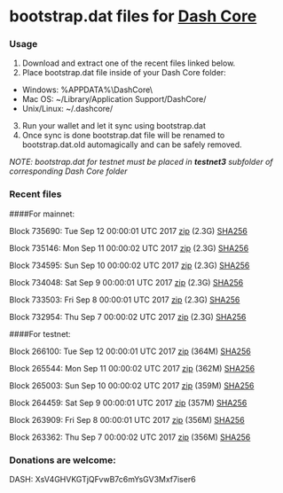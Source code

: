 # bootstrap.dat files for [Dash Core](https://www.dash.org)

### Usage

1. Download and extract one of the recent files linked below.
2. Place bootstrap.dat file inside of your Dash Core folder:
 - Windows: %APPDATA%\DashCore\
 - Mac OS: ~/Library/Application Support/DashCore/
 - Unix/Linux: ~/.dashcore/
3. Run your wallet and let it sync using bootstrap.dat
4. Once sync is done bootstrap.dat file will be renamed to bootstrap.dat.old automagically and can be safely removed.

_NOTE: bootstrap.dat for testnet must be placed in **testnet3** subfolder of corresponding Dash Core folder_

### Recent files

####For mainnet:

Block 735690: Tue Sep 12 00:00:01 UTC 2017 [zip](https://transfer.sh/Q9d7E/bootstrap.dat.20170912.zip) (2.3G) [SHA256](https://transfer.sh/pGrSy/sha256.txt)

Block 735146: Mon Sep 11 00:00:02 UTC 2017 [zip](https://transfer.sh/nse7j/bootstrap.dat.20170911.zip) (2.3G) [SHA256](https://transfer.sh/xqAUV/sha256.txt)

Block 734595: Sun Sep 10 00:00:02 UTC 2017 [zip](https://transfer.sh/gg9yI/bootstrap.dat.20170910.zip) (2.3G) [SHA256](https://transfer.sh/z2m9O/sha256.txt)

Block 734048: Sat Sep  9 00:00:01 UTC 2017 [zip](https://transfer.sh/ERVW2/bootstrap.dat.20170909.zip) (2.3G) [SHA256](https://transfer.sh/v1s7o/sha256.txt)

Block 733503: Fri Sep  8 00:00:01 UTC 2017 [zip](https://transfer.sh/VGGpQ/bootstrap.dat.20170908.zip) (2.3G) [SHA256](https://transfer.sh/voFfj/sha256.txt)

Block 732954: Thu Sep  7 00:00:02 UTC 2017 [zip](https://transfer.sh/VQDAk/bootstrap.dat.20170907.zip) (2.3G) [SHA256](https://transfer.sh/oZrhj/sha256.txt)

####For testnet:

Block 266100: Tue Sep 12 00:00:01 UTC 2017 [zip](https://transfer.sh/pPRLU/bootstrap.dat.20170912.zip) (364M) [SHA256](https://transfer.sh/BRh2A/sha256.txt)

Block 265544: Mon Sep 11 00:00:02 UTC 2017 [zip](https://transfer.sh/cdhpP/bootstrap.dat.20170911.zip) (362M) [SHA256](https://transfer.sh/O5XOh/sha256.txt)

Block 265003: Sun Sep 10 00:00:02 UTC 2017 [zip](https://transfer.sh/KlXvD/bootstrap.dat.20170910.zip) (359M) [SHA256](https://transfer.sh/m2Y0e/sha256.txt)

Block 264459: Sat Sep  9 00:00:01 UTC 2017 [zip](https://transfer.sh/CEWjF/bootstrap.dat.20170909.zip) (357M) [SHA256](https://transfer.sh/GdtHn/sha256.txt)

Block 263909: Fri Sep  8 00:00:01 UTC 2017 [zip](https://transfer.sh/Rj5nI/bootstrap.dat.20170908.zip) (356M) [SHA256](https://transfer.sh/U36hN/sha256.txt)

Block 263362: Thu Sep  7 00:00:02 UTC 2017 [zip](https://transfer.sh/cuRMP/bootstrap.dat.20170907.zip) (356M) [SHA256](https://transfer.sh/13vtMf/sha256.txt)

### Donations are welcome:

DASH: XsV4GHVKGTjQFvwB7c6mYsGV3Mxf7iser6

